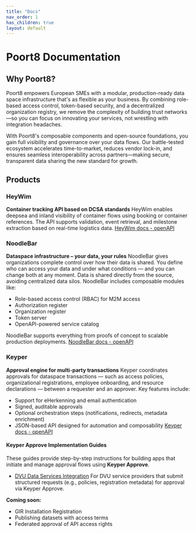```yaml
---
title: "Docs"
nav_order: 1
has_children: true
layout: default
---
```


# Poort8 Documentation

## Why Poort8?

Poort8 empowers European SMEs with a modular, production-ready data space infrastructure that's as flexible as your business. By combining role-based access control, token-based security, and a decentralized organization registry, we remove the complexity of building trust networks—so you can focus on innovating your services, not wrestling with integration headaches.

With Poort8's composable components and open-source foundations, you gain full visibility and governance over your data flows. Our battle-tested ecosystem accelerates time-to-market, reduces vendor lock-in, and ensures seamless interoperability across partners—making secure, transparent data sharing the new standard for growth.

## Products

### HeyWim

**Container tracking API based on DCSA standards**
HeyWim enables deepsea and inland visibility of container flows using booking or container references. The API supports validation, event retrieval, and milestone extraction based on real-time logistics data.
[HeyWim docs - openAPI](https://poort8.github.io/Poort8.HeyWim.Swagger/)

### NoodleBar

**Dataspace infrastructure – your data, your rules**
NoodleBar gives organizations complete control over how their data is shared.
You define who can access your data and under what conditions — and you can change both at any moment. Data is shared directly from the source, avoiding centralized data silos. NoodleBar includes composable modules like:

- Role-based access control (RBAC) for M2M access
- Authorization register
- Organization register
- Token server
- OpenAPI-powered service catalog

NoodleBar supports everything from proofs of concept to scalable production deployments.
[NoodleBar docs - openAPI](https://noodlebar.poort8.nl/scalar)

### Keyper

**Approval engine for multi-party transactions**
Keyper coordinates approvals for dataspace transactions — such as access policies, organizational registrations, employee onboarding, and resource declarations — between a requester and an approver. Key features include:

- Support for eHerkenning and email authentication
- Signed, auditable approvals
- Optional orchestration steps (notifications, redirects, metadata enrichment)
- JSON-based API designed for automation and composability
[Keyper docs - openAPI](https://keyper-preview.poort8.nl/scalar)

#### Keyper Approve Implementation Guides

These guides provide step-by-step instructions for building apps that initiate and manage approval flows using **Keyper Approve**.

- [DVU Data Services Integration](DVU)
  For DVU service providers that submit structured requests (e.g., policies, registration metadata) for approval via Keyper Approve.

**Coming soon:**

- GIR Installation Registration
- Publishing datasets with access terms
- Federated approval of API access rights
